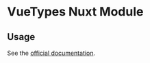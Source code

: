 # VueTypes Nuxt Module

## Usage

See the [official documentation](https://dwightjack.github.io/vue-types/guide/installation.html#nuxt).
